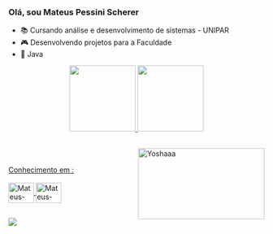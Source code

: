 ### Olá, sou Mateus Pessini Scherer
- 📚 Cursando análise e desenvolvimento de sistemas - UNIPAR
- 🎮 Desenvolvendo projetos para a Faculdade
- 🧡 Java


<div align="center">
  <a href="https://github.com/Pessinera">
  <img height="130em" src="https://github-readme-stats.vercel.app/api?username=Pessinera&show_icons=true&theme=tokyonight&include_all_commits=true&count_private=true"/>
  <img height="130em" src="https://github-readme-stats.vercel.app/api/top-langs/?username=Pessinera&layout=compact&langs_count=7&theme=tokyonight"/>
</div>

  <img align="right" alt="Yoshaaa" width = 249  height = 140  src= "https://media.tenor.com/36lDIQ6tMx4AAAAd/hacker-ile0x.gif">
<div>
    
  ##
  
</div>
  
<br>
<br>
 Conhecimento em :
<div style="display: inline_block"><br>
<img align="center" alt="Mateus-JAVA" height="40" width="50"  src="https://cdn.jsdelivr.net/gh/devicons/devicon/icons/java/java-original.svg">
<img align="center" alt="Mateus-MySQL" height="40" width="50"  src="https://cdn.jsdelivr.net/gh/devicons/devicon/icons/oracle/oracle-original.svg">
</div>
<div>
  
  ##
  
</div>
<div>
   <a href="https://www.linkedin.com/in/mateus-pessini-3ab683208/" target="_blank"><img src="https://img.shields.io/badge/-LinkedIn-%230077B5?style=for-the-badge&logo=linkedin&logoColor=white" target="_blank"></a> 
</div>
